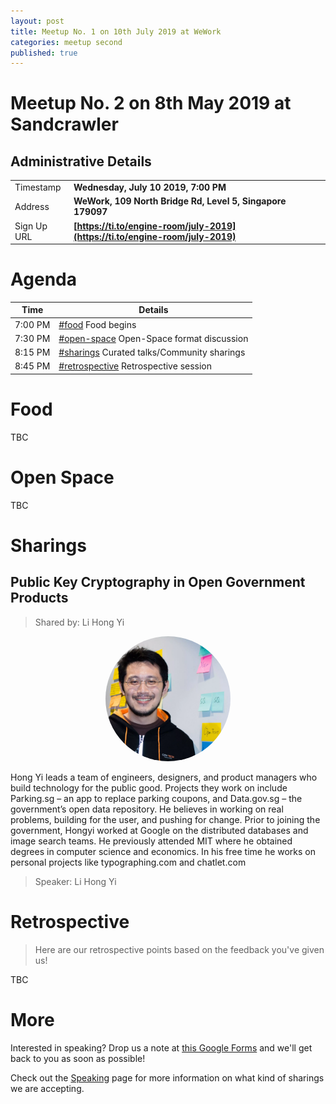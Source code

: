 ```yaml
---
layout: post
title: Meetup No. 1 on 10th July 2019 at WeWork
categories: meetup second
published: true
---
```


# Meetup No. 2 on 8th May 2019 at Sandcrawler

## Administrative Details

| | |
| --- | --- |
| Timestamp | **Wednesday, July 10 2019, 7:00 PM** |
| Address | **WeWork, 109 North Bridge Rd, Level 5, Singapore 179097** |
| Sign Up URL | **[https://ti.to/engine-room/july-2019](https://ti.to/engine-room/july-2019)** |

# Agenda

| Time | Details |
| --- | --- |
| 7:00 PM | [#food](#food) Food begins |
| 7:30 PM | [#open-space](#open-space) Open-Space format discussion |
| 8:15 PM | [#sharings](#sharings) Curated talks/Community sharings |
| 8:45 PM | [#retrospective](#retrospective) Retrospective session |

# Food

TBC

# Open Space

TBC

# Sharings

## Public Key Cryptography in Open Government Products

> Shared by: Li Hong Yi

<div style="text-align: center;">
  <img src="/static/lihongyi.png" style="max-width: 200px; border-radius: 100%; text-align: center;" />
</div>

Hong Yi leads a team of engineers, designers, and product managers who build technology for the public good. Projects they work on include Parking.sg – an app to replace parking coupons, and Data.gov.sg – the government’s open data repository. He believes in working on real problems, building for the user, and pushing for change. Prior to joining the government, Hongyi worked at Google on the distributed databases and image search teams. He previously attended MIT where he obtained degrees in computer science and economics. In his free time he works on personal projects like typographing.com and chatlet.com

> Speaker: Li Hong Yi

# Retrospective

> Here are our retrospective points based on the feedback you've given us!

TBC

# More

Interested in speaking? Drop us a note at [this Google Forms](https://docs.google.com/forms/d/e/1FAIpQLSdTBLl07WIucsnd3ixnKtpIgOR4sKVjdTg2t9qcynnXSxYgFQ/viewform) and we'll get back to you as soon as possible!

Check out the [Speaking](/speak) page for more information on what kind of sharings we are accepting.

